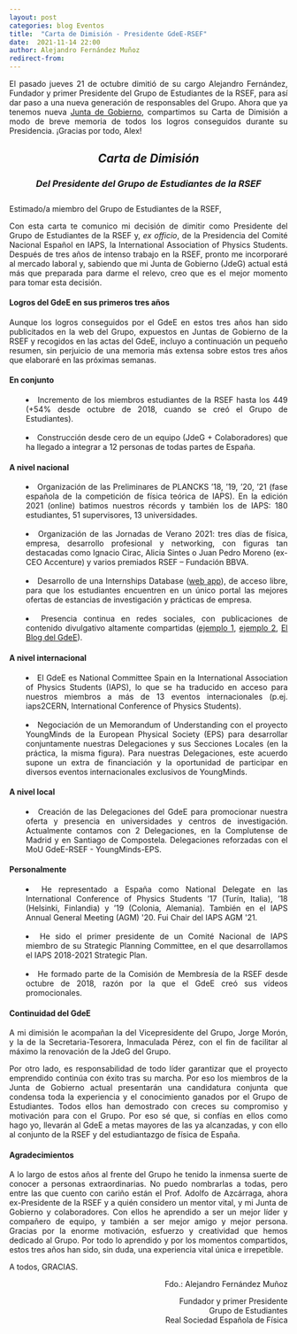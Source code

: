 ```yaml
---
layout: post
categories: blog Eventos
title:  "Carta de Dimisión - Presidente GdeE-RSEF"
date:  2021-11-14 22:00
author: Alejandro Fernández Muñoz
redirect-from:
---
```

<p style="text-align: justify;">El pasado jueves 21 de octubre dimitió de su cargo Alejandro Fernández, Fundador y primer Presidente del Grupo de Estudiantes de la RSEF, para así dar paso a una nueva generación de responsables del Grupo. Ahora que ya tenemos nueva <a href="/junta-de-gobierno/" target="_blank">Junta de Gobierno</a>, compartimos su Carta de Dimisión a modo de breve memoria de todos los logros conseguidos durante su Presidencia. ¡Gracias por todo, Alex!</p>

<h2><center><em>Carta de Dimisión</em></center></h2>
<h3><center><em>Del Presidente del Grupo de Estudiantes de la RSEF</em></center></h3>

<p style="padding-top: 10px">Estimado/a miembro del Grupo de Estudiantes de la RSEF,</p>

<p style="text-align: justify;">Con esta carta te comunico mi decisión de dimitir como Presidente del Grupo de Estudiantes de la RSEF y, <em>ex officio</em>, de la Presidencia del Comité Nacional Español en IAPS, la International Association of Physics Students. Después de tres años de intenso trabajo en la RSEF, pronto me incorporaré al mercado laboral y, sabiendo que mi Junta de Gobierno (JdeG) actual está más que preparada para darme el relevo, creo que es el mejor momento para tomar esta decisión.</p>

<h4><strong>Logros del GdeE en sus primeros tres años</strong></h4>

<p style="text-align: justify;">Aunque los logros conseguidos por el GdeE en estos tres años han sido publicitados en la web del Grupo, expuestos en Juntas de Gobierno de la RSEF y recogidos en las actas del GdeE, incluyo a continuación un pequeño resumen, sin perjuicio de una memoria más extensa sobre estos tres años que elaboraré en las próximas semanas.</p>

<h4>En conjunto</h4>
<div style="padding-left: 30px;">
<p>
<list class="a">
<li style="text-align: justify;">Incremento de los miembros estudiantes de la RSEF hasta los 449 (+54% desde octubre de 2018, cuando se creó el Grupo de Estudiantes).</li><br>
<li style="text-align: justify;">Construcción desde cero de un equipo (JdeG + Colaboradores) que ha llegado a integrar a 12 personas de todas partes de España.</li>
</list>
</p>
</div>

<h4>A nivel nacional</h4>
<div style="padding-left: 30px;">
<p>
<list class="a">
<li style="text-align: justify;">Organización de las Preliminares de PLANCKS ’18, ’19, ’20, ’21 (fase española de la competición de física teórica de IAPS). En la edición 2021 (online) batimos nuestros récords y también los de IAPS: 180 estudiantes, 51 supervisores, 13 universidades.</li><br>
<li style="text-align: justify;">Organización de las Jornadas de Verano 2021: tres días de física, empresa, desarrollo profesional y networking, con figuras tan destacadas como Ignacio Cirac, Alicia Sintes o Juan Pedro Moreno (ex-CEO Accenture) y varios premiados RSEF – Fundación BBVA.</li><br>
<li style="text-align: justify;">Desarrollo de una Internships Database (<a href="https://estudiantes.rsef.es/internships/" target="_blank">web app</a>), de acceso libre, para que los estudiantes encuentren en un único portal las mejores ofertas de estancias de investigación y prácticas de empresa.</li><br>
<li style="text-align: justify;">Presencia continua en redes sociales, con publicaciones de contenido divulgativo altamente compartidas (<a href="https://twitter.com/EstudiantesRSEF/status/1287403369456435200" target="_blank">ejemplo 1</a>, <a href="https://twitter.com/EstudiantesRSEF/status/1263007411700367360" target="_blank">ejemplo 2</a>, <a href="https://estudiantes.rsef.es/blog/" target="_blank">El Blog del GdeE</a>).</li>
</list>
</p>
</div>

<h4>A nivel internacional</h4>
<div style="padding-left: 30px;">
<p>
<list class="a">
<li style="text-align: justify;">El GdeE es National Committee Spain en la International Association of Physics Students (IAPS), lo que se ha traducido en acceso para nuestros miembros a más de 13 eventos internacionales (p.ej. iaps2CERN, International Conference of Physics Students).</li><br>
<li style="text-align: justify;">Negociación de un Memorandum of Understanding con el proyecto YoungMinds de la European Physical Society (EPS) para desarrollar conjuntamente nuestras Delegaciones y sus Secciones Locales (en la práctica, la misma figura). Para nuestras Delegaciones, este acuerdo supone un extra de financiación y la oportunidad de participar en diversos eventos internacionales exclusivos de YoungMinds.</li>
</list>
</p>
</div>

<h4>A nivel local</h4>
<div style="padding-left: 30px;">
<p>
<list class="a">
<li style="text-align: justify;">Creación de las Delegaciones del GdeE para promocionar nuestra oferta y presencia en universidades y centros de investigación. Actualmente contamos con 2 Delegaciones, en la Complutense de Madrid y en Santiago de Compostela. Delegaciones reforzadas con el MoU GdeE-RSEF - YoungMinds-EPS.</li>
</list>
</p>
</div>

<h4>Personalmente</h4>
<div style="padding-left: 30px;">
<p>
<list class="a">
<li style="text-align: justify;">He representado a España como National Delegate en las International Conference of Physics Students ’17 (Turín, Italia), ’18 (Helsinki, Finlandia) y ’19 (Colonia, Alemania). También en el IAPS Annual General Meeting (AGM) '20. Fui Chair del IAPS AGM '21.</li><br>
<li style="text-align: justify;">He sido el primer presidente de un Comité Nacional de IAPS miembro de su Strategic Planning Committee, en el que desarrollamos el IAPS 2018-2021 Strategic Plan.</li><br>
<li style="text-align: justify;">He formado parte de la Comisión de Membresía de la RSEF desde octubre de 2018, razón por la que el GdeE creó sus vídeos promocionales.</li>
</list>
</p>
</div>

<h4><strong>Continuidad del GdeE</strong></h4>

<p style="text-align: justify;">A mi dimisión le acompañan la del Vicepresidente del Grupo, Jorge Morón, y la de la Secretaria-Tesorera, Inmaculada Pérez, con el fin de facilitar al máximo la renovación de la JdeG del Grupo.</p>

<p style="text-align: justify;">Por otro lado, es responsabilidad de todo líder garantizar que el proyecto emprendido continúa con éxito tras su marcha. Por eso los miembros de la Junta de Gobierno actual presentarán una candidatura conjunta que condensa toda la experiencia y el conocimiento ganados por el Grupo de Estudiantes. Todos ellos han demostrado con creces su compromiso y motivación para con el Grupo. Por eso sé que, si confías en ellos como hago yo, llevarán al GdeE a metas mayores de las ya alcanzadas, y con ello al conjunto de la RSEF y del estudiantazgo de física de España.</p>


<h4><strong>Agradecimientos</strong></h4>

<p style="text-align: justify;">A lo largo de estos años al frente del Grupo he tenido la inmensa suerte de conocer a personas extraordinarias. No puedo nombrarlas a todas, pero entre las que cuento con cariño están el Prof. Adolfo de Azcárraga, ahora ex-Presidente de la RSEF y a quién considero un mentor vital, y mi Junta de Gobierno y colaboradores. Con ellos he aprendido a ser un mejor líder y compañero de equipo, y también a ser mejor amigo y mejor persona. Gracias por la enorme motivación, esfuerzo y creatividad que hemos dedicado al Grupo. Por todo lo aprendido y por los momentos compartidos, estos tres años han sido, sin duda, una experiencia vital única e irrepetible.</p>

<p style="text-align: justify;">A todos, GRACIAS.</p>


<p style="text-align: right;">Fdo.: Alejandro Fernández Muñoz</p>

<p style="text-align: right;">Fundador y primer Presidente<br>
Grupo de Estudiantes<br>
Real Sociedad Española de Física</p>
